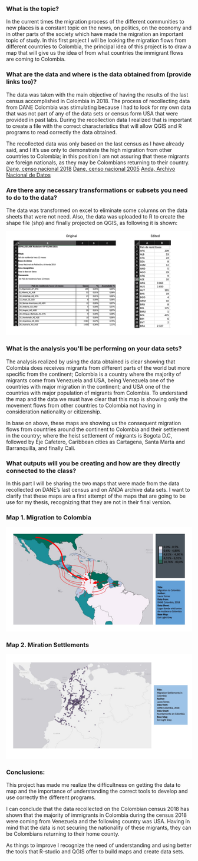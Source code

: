 
### What is the topic?

In the current times the migration process of the different communities to new places is a constant topic on the news, on politics, on the economy and in other parts of the society which have made the migration an important topic of study. In this first project I will be looking the migration flows from different countries to Colombia, the principal idea of this project is to draw a map that will give us the idea of from what countries the immigrant flows are coming to Colombia.

### What are the data and where is the data obtained from (provide links too)?

The data was taken with the main objective of having the results of the last census accomplished in Colombia in 2018. The process of recollecting data from DANE Colombia was stimulating because I had to look for my own data that was not part of any of the data sets or census form USA that were provided in past labs. During the recollection data I realized that is important to create a file with the correct characteristics that will allow QGIS and R programs to read correctly the data obtained.

The recollected data was only based on the last census as I have already said, and I it’s use only to demonstrate the high migration from other countries to Colombia; in this position I am not assuring that these migrants are foreign nationals, as they may be Colombians returning to their country.
[Dane, censo nacional 2018](http://systema59.dane.gov.co/bincol/RpWebEngine.exe/Portal?BASE=CNPVBASE4V2&lang=esp)
[Dane, censo nacional 2005](https://sitios.dane.gov.co/anda-index/) 
[Anda, Archivo Nacional de Datos](http://microdatos.dane.gov.co/index.php/catalog/606/get_microdata)

### Are there any necessary transformations or subsets you need to do to the data?

The data was transformed on excel to eliminate some columns on the data sheets that were not need. Also, the data was uploaded to R to create the shape file (shp) and finally projected on QGIS, as following it is shown:

<img src="/realproject1/antes_despues.jpg?raw=true"/>

### What is the analysis you'll be performing on your data sets?

The analysis realized by using the data obtained is clear showing that Colombia does receives migrants from different parts of the world but more specific from the continent; Colombia is a country where the majority of migrants come from Venezuela and USA, being Venezuela one of the countries with major migration in the continent; and USA one of the countries with major population of migrants from Colombia. To understand the map and the data we must have clear that this map is showing only the movement flows from other countries to Colombia not having in consideration nationality or citizenship. 

In base on above, these maps are showing us the consequent migration flows from countries around the continent to Colombia and their settlement in the country; where the heist settlement of migrants is Bogota D.C, followed by Eje Cafetero, Caribbean cities as Cartagena, Santa Marta and Barranquilla, and finally Cali.

### What outputs will you be creating and how are they directly connected to the class?

In this part I will be sharing the two maps that were made from the data recollected on DANE’s last census and on ANDA archive data sets. I want to clarify that these maps are a first attempt of the maps that are going to be use for my thesis, recognizing that they are not in their final version. 

### Map 1. Migration to Colombia
<img src="/realproject1/migration_to_Colombia_2018.jpg?raw=true"/> 

### Map 2. Miration Settlements 
<img src="/realproject1/migration_settlements_in_Colombia.jpg?raw=true"/> 

### Conclusions: 

This project has made me realize the difficultness on getting the data to map and the importance of understanding the correct tools to develop and use correctly the different programs. 

I can conclude that the data recollected on the Colombian census 2018 has shown that the majority of immigrants in Colombia during the census 2018 were coming from Venezuela and the following country was USA. Having in mind that the data is not securing the nationality of these migrants, they can be Colombians returning to their home county. 

As things to improve I recognize the need of understanding and using better the tools that R-studio and QGIS offer to build maps and create data sets. 
